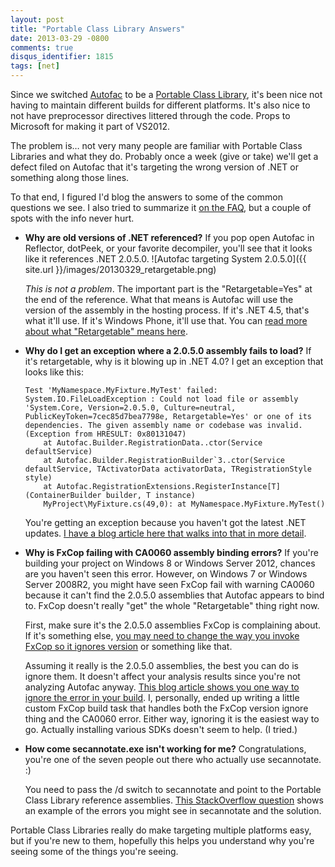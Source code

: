 ```yaml
---
layout: post
title: "Portable Class Library Answers"
date: 2013-03-29 -0800
comments: true
disqus_identifier: 1815
tags: [net]
---
```

Since we switched [Autofac](https://autofac.googlecode.com) to be a
[Portable Class
Library](http://msdn.microsoft.com/en-us/library/gg597391.aspx), it's
been nice not having to maintain different builds for different
platforms. It's also nice to not have preprocessor directives littered
through the code. Props to Microsoft for making it part of VS2012.

The problem is… not very many people are familiar with Portable Class
Libraries and what they do. Probably once a week (give or take) we'll
get a defect filed on Autofac that it's targeting the wrong version of
.NET or something along those lines.

To that end, I figured I'd blog the answers to some of the common
questions we see. I also tried to summarize it [on the
FAQ](https://code.google.com/p/autofac/wiki/FrequentlyAskedQuestions),
but a couple of spots with the info never hurt.

-   **Why are old versions of .NET referenced?**
    If you pop open Autofac in Reflector, dotPeek, or your favorite
    decompiler, you'll see that it looks like it references .NET
    2.0.5.0.
    ![Autofac targeting System
    2.0.5.0]({{ site.url }}/images/20130329_retargetable.png)

    *This is not a problem*. The important part is the
    "Retargetable=Yes" at the end of the reference. What that means is
    Autofac will use the version of the assembly in the hosting process.
    If it's .NET 4.5, that's what it'll use. If it's Windows Phone,
    it'll use that. You can [read more about what "Retargetable" means
    here](http://www.shujaat.net/2012/11/portable-retargetable-assemblies.html).

-   **Why do I get an exception where a 2.0.5.0 assembly fails to
    load?**
    If it's retargetable, why is it blowing up in .NET 4.0? I get an
    exception that looks like this:

        Test 'MyNamespace.MyFixture.MyTest' failed: System.IO.FileLoadException : Could not load file or assembly 'System.Core, Version=2.0.5.0, Culture=neutral, PublicKeyToken=7cec85d7bea7798e, Retargetable=Yes' or one of its dependencies. The given assembly name or codebase was invalid. (Exception from HRESULT: 0x80131047)
            at Autofac.Builder.RegistrationData..ctor(Service defaultService)
            at Autofac.Builder.RegistrationBuilder`3..ctor(Service defaultService, TActivatorData activatorData, TRegistrationStyle style)
            at Autofac.RegistrationExtensions.RegisterInstance[T](ContainerBuilder builder, T instance)
            MyProject\MyFixture.cs(49,0): at MyNamespace.MyFixture.MyTest()


    You're getting an exception because you haven't got the latest .NET
    updates. [I have a blog article here that walks into that in more
    detail](/archive/2013/01/21/using-portable-class-libraries-update-net-framework.aspx).

-   **Why is FxCop failing with CA0060 assembly binding errors?**
    If you're building your project on Windows 8 or Windows Server 2012,
    chances are you haven't seen this error. However, on Windows 7 or
    Windows Server 2008R2, you might have seen FxCop fail with warning
    CA0060 because it can't find the 2.0.5.0 assemblies that Autofac
    appears to bind to. FxCop doesn't really "get" the whole
    "Retargetable" thing right now.

    First, make sure it's the 2.0.5.0 assemblies FxCop is complaining
    about. If it's something else, [you may need to change the way you
    invoke FxCop so it ignores
    version](/archive/2011/04/20/how-to-pass-parameters-to-fxcop-from-visual-studio-or.aspx)
    or something like that.

    Assuming it really is the 2.0.5.0 assemblies, the best you can do is
    ignore them. It doesn't affect your analysis results since you're
    not analyzing Autofac anyway. [This blog article shows you one way
    to ignore the error in your
    build](http://geekswithblogs.net/blachniet/archive/2011/07/12/avoiding-fxcop-warning-ca0060.aspx).
    I, personally, ended up writing a little custom FxCop build task
    that handles both the FxCop version ignore thing and the CA0060
    error. Either way, ignoring it is the easiest way to go. Actually
    installing various SDKs doesn't seem to help. (I tried.)
-   **How come secannotate.exe isn't working for me?**
    Congratulations, you're one of the seven people out there who
    actually use secannotate. :)

    You need to pass the /d switch to secannotate and point to the
    Portable Class Library reference assemblies. [This StackOverflow
    question](http://stackoverflow.com/questions/12360534/how-can-i-successfully-run-secannotate-exe-on-a-library-that-depends-on-a-portab)
    shows an example of the errors you might see in secannotate and the
    solution.

Portable Class Libraries really do make targeting multiple platforms
easy, but if you're new to them, hopefully this helps you understand why
you're seeing some of the things you're seeing.

